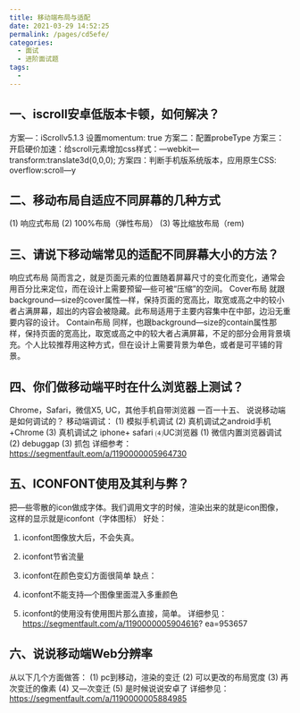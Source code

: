 ```yaml
---
title: 移动端布局与适配
date: 2021-03-29 14:52:25
permalink: /pages/cd5efe/
categories:
  - 面试
  - 进阶面试题
tags:
  - 
---
```

## 一、iscroll安卓低版本卡顿，如何解决？
方案—：iScrollv5.1.3 设置momentum: true 
方案二：配置probeType
方案三：开启硬价加速：给scroll元素增加css样式：—webkit—transform:translate3d(0,0,0); 
方案四：判断手机版系统版本，应用原生CSS: overflow:scroll—y

## 二、移动布局自适应不同屏幕的几种方式
(1)	响应式布局
(2)	100%布局（弹性布局）
(3)	等比缩放布局（rem)

## 三、请说下移动端常见的适配不同屏幕大小的方法？
响应式布局
简而言之，就是页面元素的位置随着屏幕尺寸的变化而变化，通常会用百分比来定位，而在设计上需要预留—些可被“压缩”的空间。
Cover布局
就跟background—size的cover属性—样，保持页面的宽高比，取宽或高之中的较小者占满屏幕，超出的内容会被隐藏。此布局适用于主要内容集中在中部，边沿无重要内容的设计。
Contain布局
同样，也跟background—size的contain属性那样，保持页面的宽高比，取宽或高之中的较大者占满屏幕，不足的部分会用背景填充。个人比较推荐用这种方式，但在设计上需要背景为单色，或者是可平铺的背景。

## 四、你们做移动端平时在什么浏览器上测试？
Chrome，Safari，微信X5, UC，其他手机自带浏览器
一百一十五、	说说移动端是如何调试的？
移动端调试：
(1)	模拟手机调试
(2)	真机调试之android手机+Chrome
(3)	真机调试之 iphone+ safari ⑷UC浏览器
(1)	微信内置浏览器调试
(2)	debuggap
(3)	抓包
详细参考：https://segmentfault.eom/a/1190000005964730

## 五、ICONFONT使用及其利与弊？
把—些零散的icon做成字体。我们调用文字的时候，渲染出来的就是icon图像，这样的显示就是iconfont（字体图标）
好处：

1. iconfont图像放大后，不会失真。

2. iconfont节省流量

3.	iconfont在颜色变幻方面很简单
      缺点：
    
4. iconfont不能支持—个图像里面混入多重颜色

5. iconfont的使用没有使用图片那么直接，简单。
   详细参见：https://segmentfault.com/a/1190000005904616? ea=953657
## 六、说说移动端Web分辨率
   从以下几个方面做答：
   (1)	pc到移动，渲染的变迁
   (2)	可以更改的布局宽度
   (3)	再次变迁的像素
   (4)	又—次变迁
   (5)	是时候说说安卓了
   详细参见：https://segmentfault.com/a/1190000005884985
